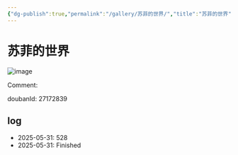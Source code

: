 ```yaml
---
{"dg-publish":true,"permalink":"/gallery/苏菲的世界/","title":"苏菲的世界","created":"2025-06-02T12:37:17.184+08:00"}
---
```



# 苏菲的世界

![image](https://hiraeth-picbed.oss-cn-beijing.aliyuncs.com/20250531154514.webp)

Comment: 



doubanId: 27172839

## log

- 2025-05-31: 528
- 2025-05-31: Finished
